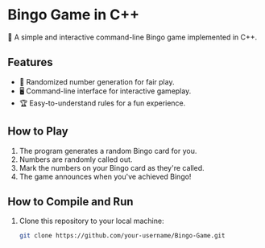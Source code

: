 # Bingo Game in C++
🎉 A simple and interactive command-line Bingo game implemented in C++.

## Features
- 🎲 Randomized number generation for fair play.
- 🖥️ Command-line interface for interactive gameplay.
- 🏆 Easy-to-understand rules for a fun experience.

## How to Play
1. The program generates a random Bingo card for you.
2. Numbers are randomly called out.
3. Mark the numbers on your Bingo card as they're called.
4. The game announces when you've achieved Bingo!

## How to Compile and Run
1. Clone this repository to your local machine:
   ```bash
   git clone https://github.com/your-username/Bingo-Game.git
